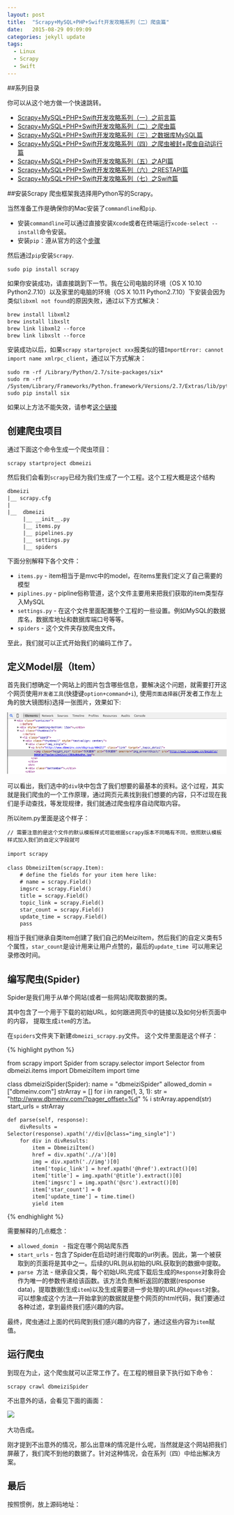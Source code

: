 ```yaml
---
layout: post
title:  "Scrapy+MySQL+PHP+Swift开发攻略系列（二）爬虫篇"
date:   2015-08-29 09:09:09
categories: jekyll update
tags:
  - Linux
  - Scrapy
  - Swift
---
```


##系列目录

你可以从这个地方做一个快速跳转。

- [Scrapy+MySQL+PHP+Swift开发攻略系列（一）之前言篇](http://blog.coderharry.com/2015/08/08/fullstack-of-Scrapy+MySQL+PHP+Swift.html)
- [Scrapy+MySQL+PHP+Swift开发攻略系列（二）之爬虫篇]()
- [Scrapy+MySQL+PHP+Swift开发攻略系列（三）之数据库MySQL篇]()
- [Scrapy+MySQL+PHP+Swift开发攻略系列（四）之爬虫被封+爬虫自动运行篇]()
- [Scrapy+MySQL+PHP+Swift开发攻略系列（五）之API篇]()
- [Scrapy+MySQL+PHP+Swift开发攻略系列（六）之RESTAPI篇]()
- [Scrapy+MySQL+PHP+Swift开发攻略系列（七）之Swift篇]()

##安装Scrapy
爬虫框架我选择用Python写的Scrapy。

当然准备工作是确保你的Mac安装了`commandline`和`pip`.

- 安装`commandline`可以通过直接安装`Xcode`或者在终端运行`xcode-select --install`命令安装。
- 安装`pip`：遵从官方的这个[步骤](https://pip.pypa.io/en/stable/installing.html#install-pip)

然后通过`pip`安装`Scrapy`.
	
	sudo pip install scrapy
	
如果你安装成功，请直接跳到下一节。我在公司电脑的环境（OS X 10.10 Python2.7.10）以及家里的电脑的环境（OS X 10.11 Python2.7.10）下安装会因为类似`libxml not found`的原因失败，通过以下方式解决：

	brew install libxml2
	brew install libxslt
	brew link libxml2 --force
	brew link libxslt --force


安装成功以后，如果`scrapy startproject xxx`报类似的错`ImportError: cannot import name xmlrpc_client`，通过以下方式解决：

	sudo rm -rf /Library/Python/2.7/site-packages/six*
	sudo rm -rf /System/Library/Frameworks/Python.framework/Versions/2.7/Extras/lib/python/six*
	sudo pip install six

如果以上方法不能失效，请参考[这个链接](http://stackoverflow.com/questions/30964836/scrapy-throws-importerror-cannot-import-name-xmlrpc-client)

## 创建爬虫项目

通过下面这个命令生成一个爬虫项目：

	scrapy startproject dbmeizi
	
然后我们会看到`scrapy`已经为我们生成了一个工程。这个工程大概是这个结构
	
	dbmeizi
	|__ scrapy.cfg
	|
	|__	 dbmeizi
		 |__ __init__.py
		 |__ items.py
		 |__ pipelines.py
		 |__ settings.py
		 |__ spiders

下面分别解释下各个文件：

- `items.py` - item相当于是mvc中的model，在items里我们定义了自己需要的模型
- `piplines.py` - pipline俗称管道，这个文件主要用来把我们获取的item类型存入MySQL
- `settings.py` -  在这个文件里面配置整个工程的一些设置。例如MySQL的数据库名，数据库地址和数据库端口号等等。
- `spiders` - 这个文件夹存放爬虫文件。

至此，我们就可以正式开始我们的编码工作了。

## 定义Model层（Item）

首先我们想确定一个网站上的图片包含哪些信息，要解决这个问题，就需要打开这个网页使用`开发者工具`(快捷键`option+command+i`), 使用`页面选择器`(开发者工作左上角的放大镜图标)选择一张图片，效果如下:

![](/assets/2015/img_spiders01.png)


可以看出，我们选中的`div`块中包含了我们想要的最基本的资料。这个过程，其实就是我们爬虫的一个工作原理，通过网页元素找到我们想要的内容，只不过现在我们是手动查找，等发现规律，我们就通过爬虫程序自动爬取内容。

所以item.py里面是这个样子：

	// 需要注意的是这个文件的默认模板样式可能根据scrapy版本不同略有不同，依照默认模板样式加入我们的自定义字段就可
	
	import scrapy

	class DbmeiziItem(scrapy.Item):
    	# define the fields for your item here like:
    	# name = scrapy.Field()
    	imgsrc = scrapy.Field()
    	title = scrapy.Field()
    	topic_link = scrapy.Field()
    	star_count = scrapy.Field()
    	update_time = scrapy.Field()
    	pass
    	
相当于我们继承自类Item创建了我们自己的MeiziItem，然后我们的自定义类有5个属性，`star_count`是设计用来让用户点赞的，最后的`update_time `可以用来记录修改时间。

## 编写爬虫(Spider)

Spider是我们用于从单个网站(或者一些网站)爬取数据的类。

其中包含了一个用于下载的初始URL，如何跟进网页中的链接以及如何分析页面中的内容， 提取生成`item`的方法。

在`spiders`文件夹下新建`dbmeizi_scrapy.py`文件。
这个文件里面是这个样子：

{% highlight python %}

from scrapy import Spider
from scrapy.selector import Selector
from dbmeizi.items import DbmeiziItem
import time

class dbmeiziSpider(Spider):
    name = "dbmeiziSpider"
    allowed_domin =["dbmeinv.com"]
    strArray = []
    for i in range(1, 3, 1):
        str = "http://www.dbmeinv.com/?pager_offset=%d" % i
        strArray.append(str)
    start_urls = strArray
            
    def parse(self, response):
        divResults = Selector(response).xpath('//div[@class="img_single"]')
        for div in divResults:
            item = DbmeiziItem()
            href = div.xpath('.//a')[0]
            img = div.xpath('.//img')[0]
            item['topic_link'] = href.xpath('@href').extract()[0]
            item['title'] = img.xpath('@title').extract()[0] 
            item['imgsrc'] = img.xpath('@src').extract()[0]
            item['star_count'] = 0
            item['update_time'] = time.time()
            yield item
    
{% endhighlight %}

需要解释的几点概念：

- `allowed_domin ` - 指定在哪个网站爬东西
- `start_urls` - 包含了Spider在启动时进行爬取的url列表。因此，第一个被获取到的页面将是其中之一。后续的URL则从初始的URL获取到的数据中提取。
- `parse `方法 - 继承自父类，每个初始URL完成下载后生成的`Response`对象将会作为唯一的参数传递给该函数。该方法负责解析返回的数据(response data)，提取数据(生成`item`)以及生成需要进一步处理的URL的`Request`对象。可以想象成这个方法一开始拿到的数据就是整个网页的html代码，我们要通过各种过滤，拿到最终我们感兴趣的内容。


最终，爬虫通过上面的代码爬到我们感兴趣的内容了，通过这些内容为`item`赋值。



## 运行爬虫
到现在为止，这个爬虫就可以正常工作了。在工程的根目录下执行如下命令：

	scrapy crawl dbmeiziSpider

不出意外的话，会看见下面的画面：

![](http://redharry.b0.upaiyun.com/pic/spider_show01.gif)

大功告成。

刚才提到不出意外的情况，那么出意味的情况是什么呢，当然就是这个网站把我们屏蔽了，我们爬不到他的数据了。针对这种情况，会在系列（四）中给出解决方案。



## 最后

按照惯例，放上源码地址：




